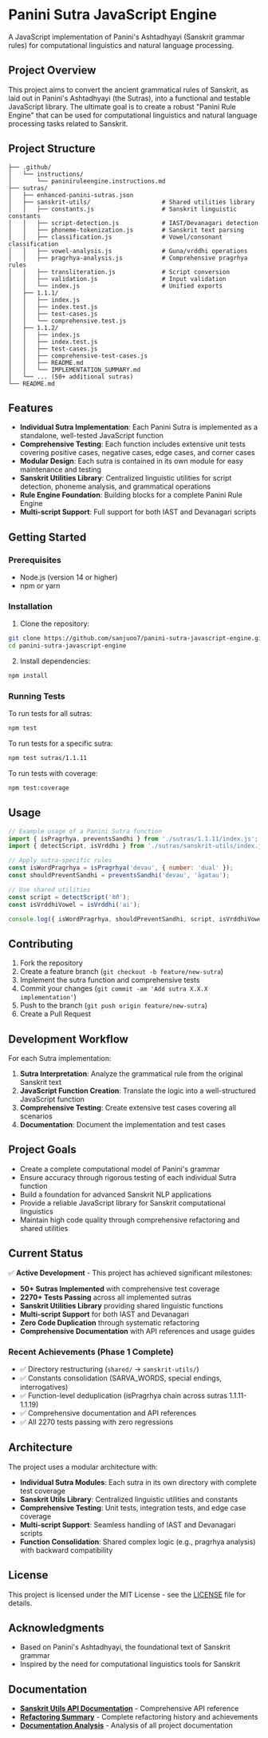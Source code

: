 # Panini Sutra JavaScript Engine

A JavaScript implementation of Panini's Ashtadhyayi (Sanskrit grammar rules) for computational linguistics and natural language processing.

## Project Overview

This project aims to convert the ancient grammatical rules of Sanskrit, as laid out in Panini's Ashtadhyayi (the Sutras), into a functional and testable JavaScript library. The ultimate goal is to create a robust "Panini Rule Engine" that can be used for computational linguistics and natural language processing tasks related to Sanskrit.

## Project Structure

```
├── .github/
│   └── instructions/
│       └── paniniruleengine.instructions.md
├── sutras/
│   ├── enhanced-panini-sutras.json
│   ├── sanskrit-utils/                    # Shared utilities library
│   │   ├── constants.js                   # Sanskrit linguistic constants
│   │   ├── script-detection.js            # IAST/Devanagari detection
│   │   ├── phoneme-tokenization.js        # Sanskrit text parsing
│   │   ├── classification.js              # Vowel/consonant classification
│   │   ├── vowel-analysis.js              # Guna/vrddhi operations
│   │   ├── pragrhya-analysis.js           # Comprehensive pragrhya rules
│   │   ├── transliteration.js             # Script conversion
│   │   ├── validation.js                  # Input validation
│   │   └── index.js                       # Unified exports
│   ├── 1.1.1/
│   │   ├── index.js
│   │   ├── index.test.js
│   │   ├── test-cases.js
│   │   └── comprehensive.test.js
│   ├── 1.1.2/
│   │   ├── index.js
│   │   ├── index.test.js
│   │   ├── test-cases.js
│   │   ├── comprehensive-test-cases.js
│   │   ├── README.md
│   │   └── IMPLEMENTATION_SUMMARY.md
│   └── ... (50+ additional sutras)
└── README.md
```

## Features

- **Individual Sutra Implementation**: Each Panini Sutra is implemented as a standalone, well-tested JavaScript function
- **Comprehensive Testing**: Each function includes extensive unit tests covering positive cases, negative cases, edge cases, and corner cases
- **Modular Design**: Each sutra is contained in its own module for easy maintenance and testing
- **Sanskrit Utilities Library**: Centralized linguistic utilities for script detection, phoneme analysis, and grammatical operations
- **Rule Engine Foundation**: Building blocks for a complete Panini Rule Engine
- **Multi-script Support**: Full support for both IAST and Devanagari scripts

## Getting Started

### Prerequisites

- Node.js (version 14 or higher)
- npm or yarn

### Installation

1. Clone the repository:
```bash
git clone https://github.com/sanjuoo7/panini-sutra-javascript-engine.git
cd panini-sutra-javascript-engine
```

2. Install dependencies:
```bash
npm install
```

### Running Tests

To run tests for all sutras:
```bash
npm test
```

To run tests for a specific sutra:
```bash
npm test sutras/1.1.11
```

To run tests with coverage:
```bash
npm test:coverage
```

## Usage

```javascript
// Example usage of a Panini Sutra function
import { isPragrhya, preventsSandhi } from './sutras/1.1.11/index.js';
import { detectScript, isVrddhi } from './sutras/sanskrit-utils/index.js';

// Apply sutra-specific rules
const isWordPragrhya = isPragrhya('devau', { number: 'dual' });
const shouldPreventSandhi = preventsSandhi('devau', 'āgatau');

// Use shared utilities
const script = detectScript('देवौ');
const isVrddhiVowel = isVrddhi('ai');

console.log({ isWordPragrhya, shouldPreventSandhi, script, isVrddhiVowel });
```

## Contributing

1. Fork the repository
2. Create a feature branch (`git checkout -b feature/new-sutra`)
3. Implement the sutra function and comprehensive tests
4. Commit your changes (`git commit -am 'Add sutra X.X.X implementation'`)
5. Push to the branch (`git push origin feature/new-sutra`)
6. Create a Pull Request

## Development Workflow

For each Sutra implementation:

1. **Sutra Interpretation**: Analyze the grammatical rule from the original Sanskrit text
2. **JavaScript Function Creation**: Translate the logic into a well-structured JavaScript function
3. **Comprehensive Testing**: Create extensive test cases covering all scenarios
4. **Documentation**: Document the implementation and test cases

## Project Goals

- Create a complete computational model of Panini's grammar
- Ensure accuracy through rigorous testing of each individual Sutra function
- Build a foundation for advanced Sanskrit NLP applications
- Provide a reliable JavaScript library for Sanskrit computational linguistics
- Maintain high code quality through comprehensive refactoring and shared utilities

## Current Status

✅ **Active Development** - This project has achieved significant milestones:

- **50+ Sutras Implemented** with comprehensive test coverage
- **2270+ Tests Passing** across all implemented sutras
- **Sanskrit Utilities Library** providing shared linguistic functions
- **Multi-script Support** for both IAST and Devanagari
- **Zero Code Duplication** through systematic refactoring
- **Comprehensive Documentation** with API references and usage guides

### Recent Achievements (Phase 1 Complete)
- ✅ Directory restructuring (`shared/` → `sanskrit-utils/`)
- ✅ Constants consolidation (SARVA_WORDS, special endings, interrogatives) 
- ✅ Function-level deduplication (isPragrhya chain across sutras 1.1.11-1.1.19)
- ✅ Comprehensive documentation and API references
- ✅ All 2270 tests passing with zero regressions

## Architecture

The project uses a modular architecture with:

- **Individual Sutra Modules**: Each sutra in its own directory with complete test coverage
- **Sanskrit Utils Library**: Centralized linguistic utilities and constants
- **Comprehensive Testing**: Unit tests, integration tests, and edge case coverage
- **Multi-script Support**: Seamless handling of IAST and Devanagari scripts
- **Function Consolidation**: Shared complex logic (e.g., pragrhya analysis) with backward compatibility

## License

This project is licensed under the MIT License - see the [LICENSE](LICENSE) file for details.

## Acknowledgments

- Based on Panini's Ashtadhyayi, the foundational text of Sanskrit grammar
- Inspired by the need for computational linguistics tools for Sanskrit

## Documentation

- **[Sanskrit Utils API Documentation](SANSKRIT_UTILS_DOCUMENTATION.md)** - Comprehensive API reference
- **[Refactoring Summary](FINAL_REFACTORING_SUMMARY.md)** - Complete refactoring history and achievements
- **[Documentation Analysis](DOCUMENTATION_ANALYSIS_REPORT.md)** - Analysis of all project documentation
